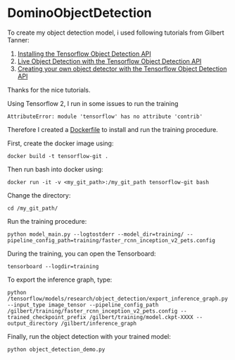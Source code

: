 # DominoObjectDetection

To create my object detection model, i used following tutorials from Gilbert Tanner:

1. [Installing the Tensorflow Object Detection API](https://gilberttanner.com/blog/installing-the-tensorflow-object-detection-api)
2. [Live Object Detection with the Tensorflow Object Detection API](https://gilberttanner.com/blog/live-object-detection)
3. [Creating your own object detector with the Tensorflow Object Detection API](https://gilberttanner.com/blog/creating-your-own-objectdetector)

Thanks for the nice tutorials.

Using Tensorflow 2, I run in some issues to run the training

`AttributeError: module 'tensorflow' has no attribute 'contrib'`

Therefore I created a [Dockerfile](./Dockerfile) to install and run the training procedure.

First, create the docker image using:

`docker build -t tensorflow-git .`

Then run bash into docker using:

`docker run -it -v <my_git_path>:/my_git_path tensorflow-git bash`

Change the directory:

`cd /my_git_path/`

Run the training procedure:

`python model_main.py --logtostderr --model_dir=training/ --pipeline_config_path=training/faster_rcnn_inception_v2_pets.config`

During the training, you can open the Tensorboard:

`tensorboard --logdir=training`

To export the inference graph, type:

`python /tensorflow/models/research/object_detection/export_inference_graph.py --input_type image_tensor --pipeline_config_path /gilbert/training/faster_rcnn_inception_v2_pets.config --trained_checkpoint_prefix /gilbert/training/model.ckpt-XXXX --output_directory /gilbert/inference_graph`

Finally, run the object detection with your trained model:

`python object_detection_demo.py`